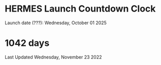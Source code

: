 # HERMES Launch Countdown Clock

Launch date (???): Wednesday, October 01 2025
# 1042 days

Last Updated Wednesday, November 23 2022